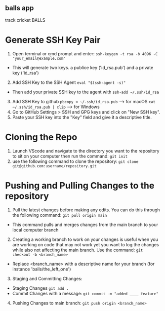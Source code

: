 ## balls app
track cricket BALLS

# Generate SSH Key Pair
1. Open terminal or cmd prompt and enter:
`ssh-keygen -t rsa -b 4096 -C "your_email@example.com"`
  - This will generate two keys. a publice key ('id_rsa.pub') and a private key ('id_rsa')
2. Add SSH Key to the SSH Agent
`eval "$(ssh-agent -s)"`
  - Then add your private SSH key to the agent with
`ssh-add ~/.ssh/id_rsa`
3. Add SSH Key to github
`pbcopy < ~/.ssh/id_rsa.pub`  --> for macOS
`cat ~/.ssh/id_rsa.pub | clip`   --> for Windows
4. Go to GitHub Settings > SSH and GPG keys and click on "New SSH key".
5. Paste your SSH key into the "Key" field and give it a descriptive title.

# Cloning the Repo

1. Launch VScode and navigate to the directory you want to the repository to sit on your computer then run the command:
`git init`
2. use the following command to clone the repository:
`git clone git@github.com:username/repository.git`

# Pushing and Pulling Changes to the repository
1. Pull the latest changes before making any edits. You can do this through the following command:
`git pull origin main`
  - This command pulls and merges changes from the main branch to your local computer branch
2. Creating a working branch to work on your changes is useful when you are working on code that may not work yet you want to log the changes while also not affecting the main branch. Use the command:
`git checkout -b <branch_name>`
  - Replace <branch_name> with a descriptive name for your branch (for instance 'balls/the_left_one')
3. Staging and Committing Changes:
 - Staging Changes
`git add .`
 - Commit Changes with a message:
`git commit -m "added ____ feature"`
4. Pushing Changes to main branch:
`git push origin <branch_name>`

